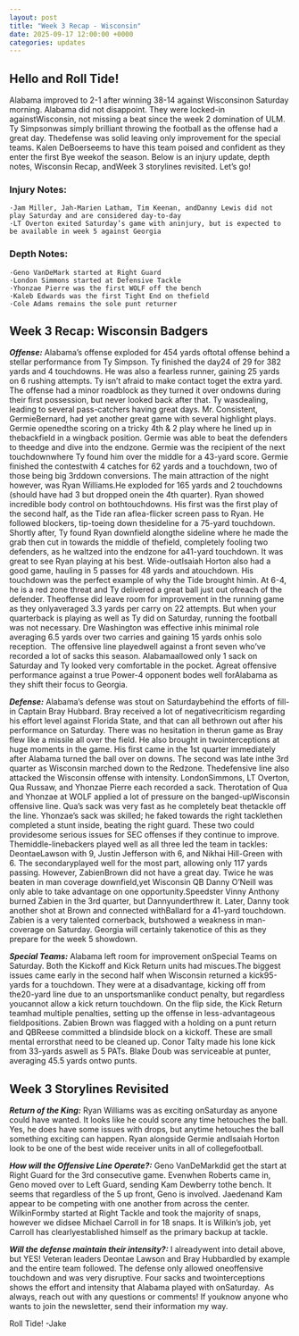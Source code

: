 ```yaml
---
layout: post
title: "Week 3 Recap - Wisconsin"
date: 2025-09-17 12:00:00 +0000
categories: updates
---
```


## Hello and Roll Tide! 

Alabama improved to 2-1 after winning 38-14 against Wisconsinon Saturday morning. Alabama did not disappoint. They were locked-in againstWisconsin, not missing a beat since the week 2 domination of ULM. Ty Simpsonwas simply brilliant throwing the football as the offense had a great day. Thedefense was solid leaving only improvement for the special teams. Kalen DeBoerseems to have this team poised and confident as they enter the first Bye weekof the season. Below is an injury update, depth notes, Wisconsin Recap, andWeek 3 storylines revisited. Let’s go! 

### Injury Notes:
    ·Jam Miller, Jah-Marien Latham, Tim Keenan, andDanny Lewis did not play Saturday and are considered day-to-day
    ·LT Overton exited Saturday’s game with aninjury, but is expected to be available in week 5 against Georgia 


### Depth Notes:
    ·Geno VanDeMark started at Right Guard
    ·London Simmons started at Defensive Tackle
    ·Yhonzae Pierre was the first WOLF off the bench
    ·Kaleb Edwards was the first Tight End on thefield
    ·Cole Adams remains the sole punt returner 



## Week 3 Recap: Wisconsin Badgers

***Offense:*** Alabama’s offense exploded for 454 yards oftotal offense behind a stellar performance from Ty Simpson. Ty finished the day24 of 29 for 382 yards and 4 touchdowns. He was also a fearless runner, gaining 25 yards on 6 rushing attempts. Ty isn’t afraid to make contact toget the extra yard. The offense had a minor roadblock as they turned it over ondowns during their first possession, but never looked back after that. Ty wasdealing, leading to several pass-catchers having great days. Mr. Consistent, GermieBernard, had yet another great game with several highlight plays. Germie openedthe scoring on a tricky 4th & 2 play where he lined up in thebackfield in a wingback position. Germie was able to beat the defenders to theedge and dive into the endzone. Germie was the recipient of the next touchdownwhere Ty found him over the middle for a 43-yard score. Germie finished the contestwith 4 catches for 62 yards and a touchdown, two of those being big 3rddown conversions. The main attraction of the night however, was Ryan Williams.He exploded for 165 yards and 2 touchdowns (should have had 3 but dropped onein the 4th quarter). Ryan showed incredible body control on bothtouchdowns. His first was the first play of the second half, as the Tide ran aflea-flicker screen pass to Ryan. He followed blockers, tip-toeing down thesideline for a 75-yard touchdown. Shortly after, Ty found Ryan downfield alongthe sideline where he made the grab then cut in towards the middle of thefield, completely fooling two defenders, as he waltzed into the endzone for a41-yard touchdown. It was great to see Ryan playing at his best. Wide-outIsaiah Horton also had a good game, hauling in 5 passes for 48 yards and atouchdown. His touchdown was the perfect example of why the Tide brought himin. At 6-4, he is a red zone threat and Ty delivered a great ball just out ofreach of the defender. Theoffense did leave room for improvement in the running game as they onlyaveraged 3.3 yards per carry on 22 attempts. But when your quarterback is playing as well as Ty did on Saturday, running the football was not necessary. Dre Washington was effective inhis minimal role averaging 6.5 yards over two carries and gaining 15 yards onhis solo reception.  The offensive line playedwell against a front seven who’ve recorded a lot of sacks this season. Alabamaallowed only 1 sack on Saturday and Ty looked very comfortable in the pocket. Agreat offensive performance against a true Power-4 opponent bodes well forAlabama as they shift their focus to Georgia.

***Defense:*** Alabama’s defense was stout on Saturdaybehind the efforts of fill-in Captain Bray Hubbard. Bray received a lot of negativecriticism regarding his effort level against Florida State, and that can all bethrown out after his performance on Saturday. There was no hesitation in therun game as Bray flew like a missile all over the field. He also brought in twointerceptions at huge moments in the game. His first came in the 1st quarter immediately after Alabama turned the ball over on downs. The second was late inthe 3rd quarter as Wisconsin marched down to the Redzone. Thedefensive line also attacked the Wisconsin offense with intensity. LondonSimmons, LT Overton, Qua Russaw, and Yhonzae Pierre each recorded a sack. Therotation of Qua and Yhonzae at WOLF applied a lot of pressure on the banged-upWisconsin offensive line. Qua’s sack was very fast as he completely beat thetackle off the line. Yhonzae’s sack was skilled; he faked towards the right tacklethen completed a stunt inside, beating the right guard. These two could providesome serious issues for SEC offenses if they continue to improve. Themiddle-linebackers played well as all three led the team in tackles: DeontaeLawson with 9, Justin Jefferson with 6, and Nikhai Hill-Green with 6. The secondaryplayed well for the most part, allowing only 117 yards passing. However, ZabienBrown did not have a great day. Twice he was beaten in man coverage downfield,yet Wisconsin QB Danny O’Neill was only able to take advantage on one opportunity.Speedster Vinny Anthony burned Zabien in the 3rd quarter, but Dannyunderthrew it. Later, Danny took another shot at Brown and connected withBallard for a 41-yard touchdown. Zabien is a very talented cornerback, butshowed a weakness in man-coverage on Saturday. Georgia will certainly takenotice of this as they prepare for the week 5 showdown.

***Special Teams:*** Alabama left room for improvement onSpecial Teams on Saturday. Both the Kickoff and Kick Return units had miscues.The biggest issues came early in the second half when Wisconsin returned a kick95-yards for a touchdown. They were at a disadvantage, kicking off from the20-yard line due to an unsportsmanlike conduct penalty, but regardless youcannot allow a kick return touchdown. On the flip side, the Kick Return teamhad multiple penalties, setting up the offense in less-advantageous fieldpositions. Zabien Brown was flagged with a holding on a punt return and QBReese committed a blindside block on a kickoff. These are small mental errorsthat need to be cleaned up. Conor Talty made his lone kick from 33-yards aswell as 5 PATs. Blake Doub was serviceable at punter, averaging 45.5 yards ontwo punts.  


## Week 3 Storylines Revisited 

***Return of the King:*** Ryan Williams was as exciting onSaturday as anyone could have wanted. It looks like he could score any time hetouches the ball. Yes, he does have some issues with drops, but anytime hetouches the ball something exciting can happen. Ryan alongside Germie andIsaiah Horton look to be one of the best wide receiver units in all of collegefootball.

***How will the Offensive Line Operate?:*** Geno VanDeMarkdid get the start at Right Guard for the 3rd consecutive game. Evenwhen Roberts came in, Geno moved over to Left Guard, sending Kam Dewberry tothe bench. It seems that regardless of the 5 up front, Geno is involved. Jaedenand Kam appear to be competing with one another from across the center. WilkinFormby started at Right Tackle and took the majority of snaps, however we didsee Michael Carroll in for 18 snaps. It is Wilkin’s job, yet Carroll has clearlyestablished himself as the primary backup at tackle. 

***Will the defense maintain their intensity?:*** I alreadywent into detail above, but YES! Veteran leaders Deontae Lawson and Bray Hubbardled by example and the entire team followed. The defense only allowed oneoffensive touchdown and was very disruptive. Four sacks and twointerceptions shows the effort and intensity that Alabama played with onSaturday. 
As always, reach out with any questions or comments! If youknow anyone who wants to join the newsletter, send their information my way.

Roll Tide!
-Jake